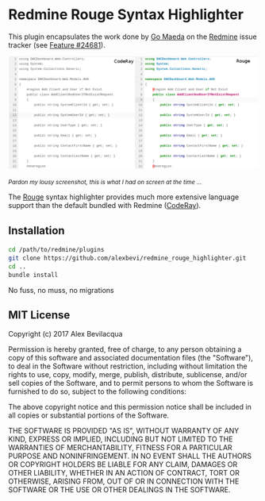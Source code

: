 # Redmine Rouge Syntax Highlighter

This plugin encapsulates the work done by [Go Maeda](https://twitter.com/g_maeda) on the [Redmine](http://www.redmine.org) issue tracker (see [Feature #24681](http://www.redmine.org/issues/24681)).

![Screenshot](ss01.png)

<small><em>Pardon my lousy screenshot, this is what I had on screen at the time ...</em></small>

The [Rouge](https://github.com/jneen/rouge) syntax highlighter provides much more extensive language support than the default bundled with Redmine ([CodeRay](https://github.com/rubychan/coderay)).

## Installation

```bash
cd /path/to/redmine/plugins
git clone https://github.com/alexbevi/redmine_rouge_highlighter.git
cd ..
bundle install
```
No fuss, no muss, no migrations

## MIT License

Copyright (c) 2017 Alex Bevilacqua

Permission is hereby granted, free of charge, to any person obtaining a copy
of this software and associated documentation files (the "Software"), to deal
in the Software without restriction, including without limitation the rights
to use, copy, modify, merge, publish, distribute, sublicense, and/or sell
copies of the Software, and to permit persons to whom the Software is
furnished to do so, subject to the following conditions:

The above copyright notice and this permission notice shall be included in all
copies or substantial portions of the Software.

THE SOFTWARE IS PROVIDED "AS IS", WITHOUT WARRANTY OF ANY KIND, EXPRESS OR
IMPLIED, INCLUDING BUT NOT LIMITED TO THE WARRANTIES OF MERCHANTABILITY,
FITNESS FOR A PARTICULAR PURPOSE AND NONINFRINGEMENT. IN NO EVENT SHALL THE
AUTHORS OR COPYRIGHT HOLDERS BE LIABLE FOR ANY CLAIM, DAMAGES OR OTHER
LIABILITY, WHETHER IN AN ACTION OF CONTRACT, TORT OR OTHERWISE, ARISING FROM,
OUT OF OR IN CONNECTION WITH THE SOFTWARE OR THE USE OR OTHER DEALINGS IN THE
SOFTWARE.